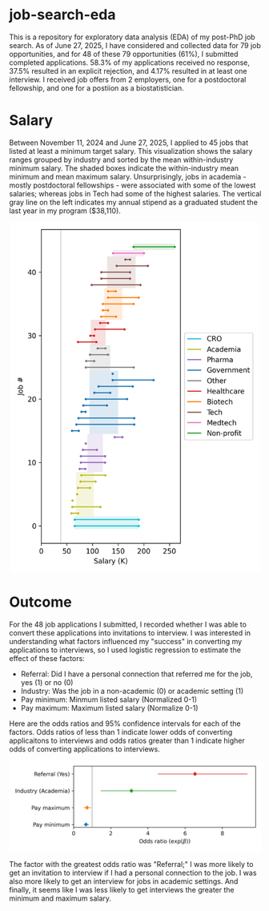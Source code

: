 # job-search-eda
This is a repository for exploratory data analysis (EDA) of my post-PhD job search. As of June 27, 2025, I have considered and collected data for 79 job opportunities, and for 48 of these 79 opportunities (61%), I submitted completed applications. 58.3% of my applications received no response, 37.5% resulted in an explicit rejection, and 4.17% resulted in at least one interview. I received job offers from 2 employers, one for a postdoctoral fellowship, and one for a postiion as a biostatistician.

# Salary
Between November 11, 2024 and June 27, 2025, I applied to 45 jobs that listed at least a minimum target salary. This visualization shows the salary ranges grouped by industry and sorted by the mean within-industry minimum salary. The shaded boxes indicate the within-industry mean minimum and mean maximum salary. Unsurprisingly, jobs in academia - mostly postdoctoral fellowships - were associated with some of the lowest salaries; whereas jobs in Tech had some of the highest salaries. The vertical gray line on the left indicates my annual stipend as a graduated student the last year in my program ($38,110).
<p align="center">
  <img src="docs/imgs/salary_ranges.png" width="500" alt="Animated demo">
</p>

# Outcome
For the 48 job applications I submitted, I recorded whether I was able to convert these applications into invitations to interview. I was interested in understanding what factors influenced my "success" in converting my applications to interviews, so I used logistic regression to estimate the effect of these factors:
- Referral: Did I have a personal connection that referred me for the job, yes (1) or no (0)
- Industry: Was the job in a non-academic (0) or academic setting (1)
- Pay minimum: Minmum listed salary (Normalized 0-1)
- Pay maximum: Maximum listed salary (Normalize 0-1)

Here are the odds ratios and 95% confidence intervals for each of the factors. Odds ratios of less than 1 indicate lower odds of converting applicaitons to interviews and odds ratios greater than 1 indicate higher odds of converting applications to interviews. 
<p align="center">
  <img src="docs/imgs/regression_coefficients.png" width="700" alt="Animated demo">
</p>
The factor with the greatest odds ratio was "Referral;" I was more likely to get an invitation to interview if I had a personal connection to the job. I was also more likely to get an interview for jobs in academic settings. And finally, it seems like I was less likely to get interviews the greater the minimum and maximum salary.